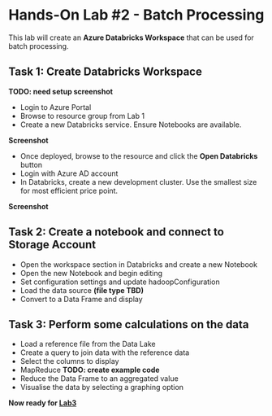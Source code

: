 # Hands-On Lab #2 - Batch Processing

This lab will create an **Azure Databricks Workspace** that can be used for batch processing.

## Task 1: Create Databricks Workspace

**TODO: need setup screenshot**

* Login to Azure Portal
* Browse to resource group from Lab 1
* Create a new Databricks service. Ensure Notebooks are available.

**Screenshot**

* Once deployed, browse to the resource and click the **Open Databricks** button
* Login with Azure AD account
* In Databricks, create a new development cluster. Use the smallest size for most efficient price point.

**Screenshot**


## Task 2: Create a notebook and connect to Storage Account

* Open the workspace section in Databricks and create a new Notebook
* Open the new Notebook and begin editing
* Set configuration settings and update hadoopConfiguration
* Load the data source **(file type TBD)**
* Convert to a Data Frame and display

## Task 3: Perform some calculations on the data

* Load a reference file from the Data Lake
* Create a query to join data with the reference data
* Select the columns to display
* MapReduce **TODO: create example code**
* Reduce the Data Frame to an aggregated value
* Visualise the data by selecting a graphing option

**Now ready for [Lab3](../lab3/lab23.md)**